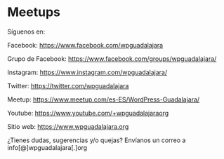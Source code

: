# Meetups

Síguenos en:

Facebook: https://www.facebook.com/wpguadalajara

Grupo de Facebook: https://www.facebook.com/groups/wpguadalajara/

Instagram: https://www.instagram.com/wpguadalajara/

Twitter: https://twitter.com/wpguadalajara

Meetup: https://www.meetup.com/es-ES/WordPress-Guadalajara/

Youtube: https://www.youtube.com/+wpguadalajaraorg

Sitio web: https://www.wpguadalajara.org


¿Tienes dudas, sugerencias y/o quejas? Envíanos un correo a info[@]wpguadalajara[.]org
